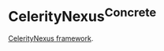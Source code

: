 # CelerityNexus<sup>Concrete</sup>

[CelerityNexus framework](../Celerity/README.md#celeritynexus).
